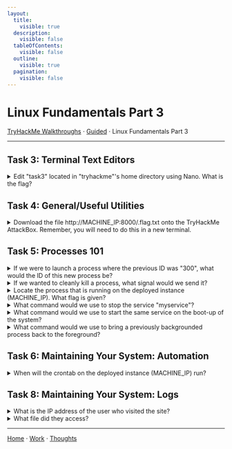 ```yaml
---
layout:
  title:
    visible: true
  description:
    visible: false
  tableOfContents:
    visible: false
  outline:
    visible: true
  pagination:
    visible: false
---
```


# Linux Fundamentals Part 3

[TryHackMe Walkthroughs](./) ⋅ [Guided](../) ⋅ Linux Fundamentals Part 3

***

## Task 3: Terminal Text Editors

<details>

<summary>Edit "task3" located in "tryhackme"'s home directory using Nano. What is the flag?</summary>

THM{TEXT\_EDITORS}

</details>

## Task 4: General/Useful Utilities

<details>

<summary>Download the file http://MACHINE_IP:8000/.flag.txt onto the TryHackMe AttackBox. Remember, you will need to do this in a new terminal.</summary>

THM{WGET\_WEBSERVER}

</details>

## Task 5: Processes 101

<details>

<summary>If we were to launch a process where the previous ID was "300", what would the ID of this new process be?</summary>

301

</details>

<details>

<summary>If we wanted to cleanly kill a process, what signal would we send it?</summary>

SIGTERM

</details>

<details>

<summary>Locate the process that is running on the deployed instance (MACHINE_IP). What flag is given?</summary>

THM{PROCESSES}

</details>

<details>

<summary>What command would we use to stop the service "myservice"?</summary>

systemctl stop myservice

</details>

<details>

<summary>What command would we use to start the same service on the boot-up of the system?</summary>

systemctl enable myservice

</details>

<details>

<summary>What command would we use to bring a previously backgrounded process back to the foreground?</summary>

fg

</details>

## Task 6: Maintaining Your System: Automation

<details>

<summary>When will the crontab on the deployed instance (MACHINE_IP) run?</summary>

@reboot

</details>

## Task 8: Maintaining Your System: Logs

<details>

<summary>What is the IP address of the user who visited the site?</summary>

10.9.232.111

</details>

<details>

<summary>What file did they access?</summary>

catsanddogs.jpg

</details>

***

[Home](https://app.gitbook.com/o/0kO27okC5uVB9ALX3rho/s/036xtfEIzcEdGegONXWM/) ⋅ [Work](https://app.gitbook.com/o/0kO27okC5uVB9ALX3rho/s/WaFS755Q4sf02CxLcghQ/) ⋅ [Thoughts](https://app.gitbook.com/o/0kO27okC5uVB9ALX3rho/s/s4QQPMntQ25hmJToKSOu/)
